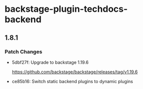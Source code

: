 # backstage-plugin-techdocs-backend

## 1.8.1

### Patch Changes

- 5dbf27f: Upgrade to backstage 1.19.6

  <https://github.com/backstage/backstage/releases/tag/v1.19.6>

- ce85b16: Switch static backend plugins to dynamic plugins
